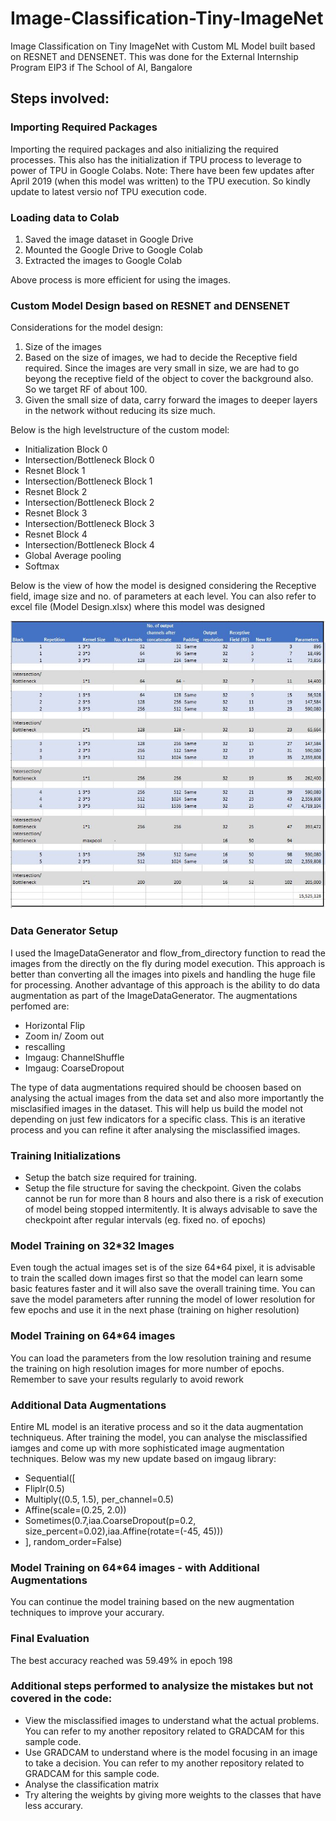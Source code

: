 # Image-Classification-Tiny-ImageNet
Image Classification on Tiny ImageNet with Custom ML Model built based on RESNET and DENSENET. This was done for the External Internship Program EIP3 if The School of AI, Bangalore

## Steps involved:

### Importing Required Packages
Importing the required packages and also initializing the required processes. This also has the initialization if TPU process to leverage to power of TPU in Google Colabs. 
Note: There have been few updates after April 2019 (when this model was written) to the TPU execution. So kindly update to latest versio nof TPU execution code. 

### Loading data to Colab
1) Saved the image dataset in Google Drive
2) Mounted the Google Drive to Google Colab
3) Extracted the images to Google Colab

Above process is more efficient for using the images. 

### Custom Model Design based on RESNET and DENSENET

Considerations for the model design:
1) Size of the images
2) Based on the size of images, we had to decide the Receptive field required. Since the images are very small in size, we are had to go beyong the receptive field of the object to cover the background also. So we target RF of about 100.
3) Given the small size of data, carry forward the images to deeper layers in the network without reducing its size much.

Below is the high levelstructure of the custom model:

- Initialization Block 0
- Intersection/Bottleneck Block 0
- Resnet Block 1
- Intersection/Bottleneck Block 1
- Resnet Block 2
- Intersection/Bottleneck Block 2
- Resnet Block 3
- Intersection/Bottleneck Block 3
- Resnet Block 4
- Intersection/Bottleneck Block 4
- Global Average pooling
- Softmax

Below is the view of how the model is designed considering the Receptive field, image size and no. of parameters at each level. You can also refer to excel file (Model Design.xlsx) where this model was designed

![Model_Design_Plan](/Model%20Design%20Plan.JPG)

### Data Generator Setup

I used the ImageDataGenerator and flow_from_directory function to read the images from the directly on the fly during model execution. This approach is better than converting all the images into pixels and handling the huge file for processing. 
Another advantage of this approach is the ability to do data augmentation as part of the ImageDataGenerator. The augmentations perfomed are:
- Horizontal Flip
- Zoom in/ Zoom out
- rescalling
- Imgaug: ChannelShuffle
- Imgaug: CoarseDropout

The type of data augmentations required should be choosen based on analysing the actual images from the data set and also more importantly the misclasified images in the dataset. This will help us build the model not depending on just few indicators for a specific class. This is an iterative process and you can refine it after analysing the misclassified images. 

### Training Initializations
- Setup the batch size required for training.
- Setup the file structure for saving the checkpoint. Given the colabs cannot be run for more than 8 hours and also there is a risk of execution of model being stopped intermitently. It is always advisable to save the checkpoint after regular intervals (eg. fixed no. of epochs)

### Model Training on 32*32 Images

Even tough the actual images set is of the size 64\*64 pixel, it is advisable to train the scalled down images first so that the model can learn some basic features faster and it will also save the overall training time. You can save the model parameters after running the model of lower resolution for few epochs and use it in the next phase (training on higher resolution)

### Model Training on 64*64 images

You can load the parameters from the low resolution training and resume the training on high resolution images for more number of epochs. Remember to save your results regularly to avoid rework 

### Additional Data Augmentations

Entire ML model is an iterative process and so it the data augmentation techniqueus. After training the model, you can analyse the misclassified iamges and come up with more sophisticated image augmentation techniques. Below was my new update based on imgaug library:

- Sequential([
- Fliplr(0.5)
- Multiply((0.5, 1.5), per_channel=0.5)
- Affine(scale=(0.25, 2.0))
- Sometimes(0.7,iaa.CoarseDropout(p=0.2, size_percent=0.02),iaa.Affine(rotate=(-45, 45)))
- ], random_order=False)

### Model Training on 64*64 images - with Additional Augmentations

You can continue the model training based on the new augmentation techniques to improve your accurary. 

### Final Evaluation

The best accuracy reached was 59.49% in epoch 198

### Additional steps performed to analysize the mistakes but not covered in the code:
- View the misclassified images to understand what the actual problems. You can refer to my another repository related to GRADCAM for this sample code.
- Use GRADCAM to understand where is the model focusing in an image to take a decision. You can refer to my another repository related to GRADCAM for this sample code.
- Analyse the classification matrix
- Try altering the weights by giving more weights to the classes that have less accurary.
